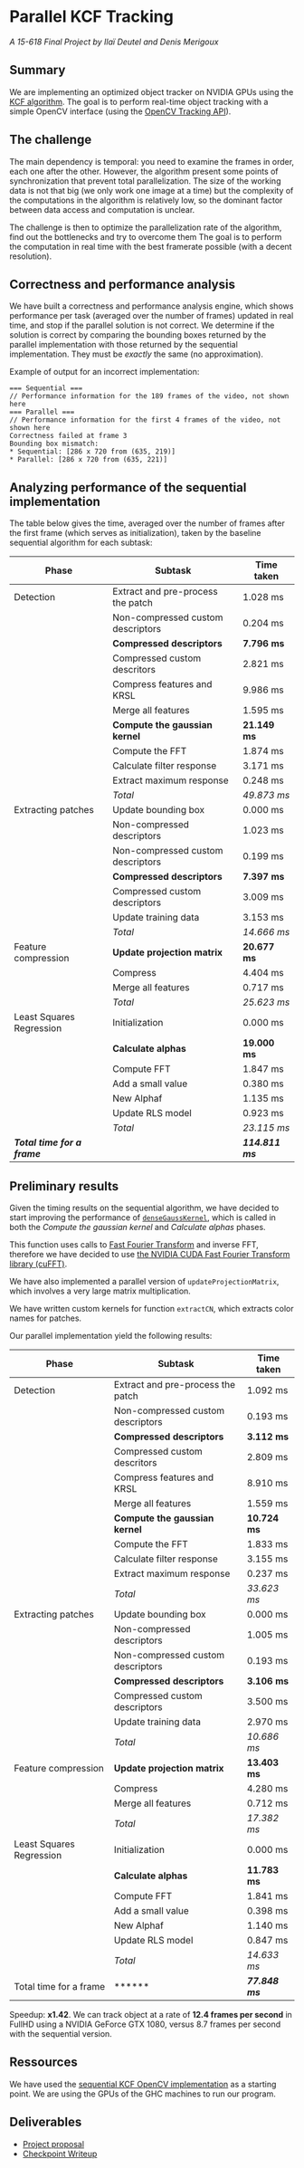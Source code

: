 # Parallel KCF Tracking
_A 15-618 Final Project by Ilaï Deutel and Denis Merigoux_

## Summary

We are implementing an optimized object tracker on NVIDIA GPUs using the [KCF algorithm](http://home.isr.uc.pt/~pedromartins/Publications/henriques_eccv2012.pdf). The goal is to perform real-time object tracking with a simple OpenCV interface (using the [OpenCV Tracking API](http://docs.opencv.org/trunk/d9/df8/group__tracking.html)).

## The challenge

The main dependency is temporal: you need to examine the frames in order, each one after the other. However, the algorithm present some points of synchronization that prevent total parallelization. The size of the working data is not that big (we only work one image at a time) but the complexity of the computations in the algorithm is relatively low, so the dominant factor between data access and computation is unclear.

The challenge is then to optimize the parallelization rate of the algorithm, find out the bottlenecks and try to overcome them The goal is to perform the computation in real time with the best framerate possible (with a decent resolution).

## Correctness and performance analysis

We have built a correctness and performance analysis engine, which shows performance per task (averaged over the number of frames) updated in real time, and stop if the parallel solution is not correct. We determine if the solution is correct by comparing the bounding boxes returned by the parallel implementation with those returned by the sequential implementation. They must be *exactly* the same (no approximation).

Example of output for an incorrect implementation:
```
=== Sequential ===
// Performance information for the 189 frames of the video, not shown here
=== Parallel ===
// Performance information for the first 4 frames of the video, not shown here
Correctness failed at frame 3
Bounding box mismatch:
* Sequential: [286 x 720 from (635, 219)]
* Parallel: [286 x 720 from (635, 221)]
```

## Analyzing performance of the sequential implementation

The table below gives the time, averaged over the number of frames after the first frame (which serves as initialization), taken by the baseline sequential algorithm for each subtask:

| Phase | Subtask | Time taken |
|--------------------------|-------------------------------------|-----------------|
| Detection | Extract and pre-process the patch | 1.028 ms |
|  | Non-compressed custom descriptors | 0.204 ms |
|  | **Compressed descriptors** | **7.796 ms** |
|  | Compressed custom descritors | 2.821 ms |
|  | Compress features and KRSL | 9.986 ms |
|  | Merge all features | 1.595 ms |
|  | **Compute the gaussian kernel** | **21.149 ms** |
|  | Compute the FFT | 1.874 ms |
|  | Calculate filter response | 3.171 ms |
|  | Extract maximum response | 0.248 ms |
|  | *Total* | *49.873 ms* |
| Extracting patches | Update bounding box | 0.000 ms |
|  | Non-compressed descriptors | 1.023 ms |
|  | Non-compressed custom descriptors | 0.199 ms |
|  | **Compressed descriptors** | **7.397 ms** |
|  | Compressed custom descriptors | 3.009 ms |
|  | Update training data | 3.153 ms |
|  | *Total* | *14.666 ms* |
| Feature compression | **Update projection matrix** | **20.677 ms** |
|  | Compress | 4.404 ms |
|  | Merge all features | 0.717 ms |
|  | *Total* | *25.623 ms* |
| Least Squares Regression | Initialization | 0.000 ms |
|  | **Calculate alphas** | **19.000 ms** |
|  | Compute FFT | 1.847 ms |
|  | Add a small value | 0.380 ms |
|  | New Alphaf | 1.135 ms |
|  | Update RLS model | 0.923 ms |
|  | *Total* | *23.115 ms* |
| ***Total time for a frame*** | | ***114.811 ms*** |

## Preliminary results

Given the timing results on the sequential algorithm, we have decided to start improving the performance of [`denseGaussKernel`](https://github.com/denismerigoux/GPU-tracking/blob/master/src/trackerKCF.cpp), which is called in both the _Compute the gaussian kernel_ and _Calculate alphas_ phases.

This function uses calls to [Fast Fourier Transform](https://en.wikipedia.org/wiki/Fast_Fourier_transform) and inverse FFT, therefore we have decided to use [the NVIDIA CUDA Fast Fourier Transform library (cuFFT)](https://developer.nvidia.com/cufft).

We have also implemented a parallel version of `updateProjectionMatrix`, which involves a very large matrix multiplication.

We have written custom kernels for function `extractCN`, which extracts color names for patches.

Our parallel implementation yield the following results:

| Phase | Subtask | Time taken |
|--------------------------|-------------------------------------|-----------------|
| Detection | Extract and pre-process the patch | 1.092 ms |
|  | Non-compressed custom descriptors | 0.193 ms |
|  | **Compressed descriptors** | **3.112 ms** |
|  | Compressed custom descritors | 2.809 ms |
|  | Compress features and KRSL | 8.910 ms |
|  | Merge all features | 1.559 ms |
|  | **Compute the gaussian kernel** | **10.724 ms** |
|  | Compute the FFT | 1.833 ms |
|  | Calculate filter response | 3.155 ms |
|  | Extract maximum response | 0.237 ms |
|  | *Total* | *33.623 ms* |
| Extracting patches | Update bounding box | 0.000 ms |
|  | Non-compressed descriptors | 1.005 ms |
|  | Non-compressed custom descriptors | 0.193 ms |
|  | **Compressed descriptors** | **3.106 ms** |
|  | Compressed custom descriptors | 3.500 ms |
|  | Update training data | 2.970 ms |
|  | *Total* | *10.686 ms* |
| Feature compression | **Update projection matrix** | **13.403 ms** |
|  | Compress | 4.280 ms |
|  | Merge all features | 0.712 ms |
|  | *Total* | *17.382 ms* |
| Least Squares Regression | Initialization | 0.000 ms |
|  | **Calculate alphas** | **11.783 ms** |
|  | Compute FFT | 1.841 ms |
|  | Add a small value | 0.398 ms |
|  | New Alphaf | 1.140 ms |
|  | Update RLS model | 0.847 ms |
|  | *Total* | *14.633 ms* |
| Total time for a frame | ****** | ***77.848 ms*** |

Speedup: **x1.42**. We can track object at a rate of **12.4 frames per second** in FullHD using a NVIDIA GeForce GTX 1080, versus 8.7 frames per second with the sequential version.

## Ressources

We have used the [sequential KCF OpenCV implementation](http://docs.opencv.org/trunk/d2/dff/classcv_1_1TrackerKCF.html) as a starting point. We are using the GPUs of the GHC machines to run our program.


## Deliverables
* [Project proposal](https://github.com/denismerigoux/GPU-tracking/raw/master/proposal/proposal.pdf)
* [Checkpoint Writeup](https://github.com/denismerigoux/GPU-tracking/raw/master/checkpoint/checkpoint.pdf)
